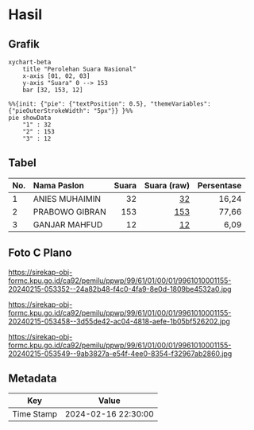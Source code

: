 # Hasil

## Grafik

```mermaid
xychart-beta
    title "Perolehan Suara Nasional"
    x-axis [01, 02, 03]
    y-axis "Suara" 0 --> 153
    bar [32, 153, 12]
```

```mermaid
%%{init: {"pie": {"textPosition": 0.5}, "themeVariables": {"pieOuterStrokeWidth": "5px"}} }%%
pie showData
    "1" : 32
    "2" : 153
    "3" : 12
```

## Tabel

| No. | Nama Paslon    | Suara | Suara (raw) | Persentase |
|:--- |:-------------- | -----:| -----------:| ----------:|
| 1   | ANIES MUHAIMIN | 32    | [32][p-1]   | 16,24      |
| 2   | PRABOWO GIBRAN | 153   | [153][p-2]  | 77,66      |
| 3   | GANJAR MAHFUD  | 12    | [12][p-3]   | 6,09       |


[p-1]: https://github.com/gigit-pemilu/pemilu-2024/blob/main/pilpres/hitung-suara/sub/99-luar-negeri/sub/61-kota-kinabalu-malaysia/sub/01-kota-kinabalu-malaysia/sub/0001-kota-kinabalu-malaysia/sub/155-ksk-144/sub/paslon-1.txt
[p-2]: https://github.com/gigit-pemilu/pemilu-2024/blob/main/pilpres/hitung-suara/sub/99-luar-negeri/sub/61-kota-kinabalu-malaysia/sub/01-kota-kinabalu-malaysia/sub/0001-kota-kinabalu-malaysia/sub/155-ksk-144/sub/paslon-2.txt
[p-3]: https://github.com/gigit-pemilu/pemilu-2024/blob/main/pilpres/hitung-suara/sub/99-luar-negeri/sub/61-kota-kinabalu-malaysia/sub/01-kota-kinabalu-malaysia/sub/0001-kota-kinabalu-malaysia/sub/155-ksk-144/sub/paslon-3.txt

## Foto C Plano

https://sirekap-obj-formc.kpu.go.id/ca92/pemilu/ppwp/99/61/01/00/01/9961010001155-20240215-053352--24a82b48-f4c0-4fa9-8e0d-1809be4532a0.jpg

https://sirekap-obj-formc.kpu.go.id/ca92/pemilu/ppwp/99/61/01/00/01/9961010001155-20240215-053458--3d55de42-ac04-4818-aefe-1b05bf526202.jpg

https://sirekap-obj-formc.kpu.go.id/ca92/pemilu/ppwp/99/61/01/00/01/9961010001155-20240215-053549--9ab3827a-e54f-4ee0-8354-f32967ab2860.jpg


## Metadata

| Key        | Value               |
| ---------- | ------------------- |
| Time Stamp | 2024-02-16 22:30:00 |




